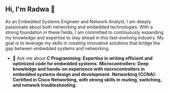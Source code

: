 ## Hi, I'm Radwa 👋

As an Embedded Systems Engineer and Network Analyst, I am deeply passionate about both networking and embedded technologies. With a strong foundation in these fields, I am committed to continuously expanding my knowledge and expertise to stay ahead in this fast-evolving industry. My goal is to leverage my skills in creating innovative solutions that bridge the gap between embedded systems and networking.

- 💬 Ask me about 
      **C Programming: Expertise in writing efficient and optimized code for embedded systems.**
      **Microcontrollers: Deep knowledge and hands-on experience with microcontrollers in embedded systems design and development.**
      **Networking (CCNA): Certified in Cisco Networking, with strong skills in routing, switching, and network troubleshooting.**
